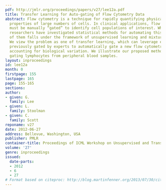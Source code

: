 ```yaml
---
pdf: http://jmlr.org/proceedings/papers/v27/lee12a.pdf
title: Transfer Learning for Auto-gating of Flow Cytometry Data
abstract: Flow cytometry is a technique for rapidly quantifying physical and chemical
  properties of large numbers of cells. In clinical applications, flow cytometry data
  must be manually “gated” to identify cell populations of interest. While several
  researchers have investigated statistical methods for automating this process, most
  of them falls under the framework of unsupervised learning and mixture model fitting.
  We view the problem as one of transfer learning, which can leverage existing datasets
  previously gated by experts to automatically gate a new flow cytometry dataset while
  accounting for biological variation. We illustrate our proposed method by automatically
  gating lymphocytes from peripheral blood samples.
layout: inproceedings
id: lee12a
month: 0
firstpage: 155
lastpage: 165
page: 155-165
sections: 
author:
- given: G.
  family: Lee
- given: L.
  family: Stoolman
- given: C.
  family: Scott
reponame: v27
date: 2012-06-27
address: Bellevue, Washington, USA
publisher: PMLR
container-title: Proceedings of ICML Workshop on Unsupervised and Transfer Learning
volume: '27'
genre: inproceedings
issued:
  date-parts:
  - 2012
  - 6
  - 27
# Format based on citeproc: http://blog.martinfenner.org/2013/07/30/citeproc-yaml-for-bibliographies/
---
```

